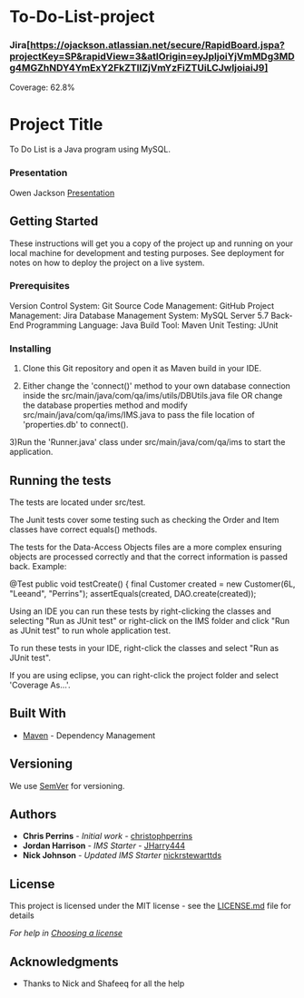 # To-Do-List-project

###  Jira[https://ojackson.atlassian.net/secure/RapidBoard.jspa?projectKey=SP&rapidView=3&atlOrigin=eyJpIjoiYjVmMDg3MDg4MGZhNDY4YmExY2FkZTllZjVmYzFiZTUiLCJwIjoiaiJ9]

Coverage: 62.8%
# Project Title

To Do List is a Java program using MySQL.

### Presentation

Owen Jackson [Presentation](https://qalearning.sharepoint.com/:p:/r/sites/20AugSDET2-Comms-TeamAir/_layouts/15/Doc.aspx?sourcedoc=%7B5B3A8409-469D-4245-BD63-C8C7535D28B6%7D&file=IMS%20project.pptx&action=edit&mobileredirect=true)

## Getting Started

These instructions will get you a copy of the project up and running on your local machine for development and testing purposes. See deployment for notes on how to deploy the project on a live system.

### Prerequisites

Version Control System: Git 
Source Code Management: GitHub 
Project Management: Jira 
Database Management System: MySQL Server 5.7 
Back-End Programming Language: Java 
Build Tool: Maven Unit Testing: JUnit

### Installing

1) Clone this Git repository and open it as Maven build in your IDE.

2) Either change the 'connect()' method to your own database connection inside the src/main/java/com/qa/ims/utils/DBUtils.java file OR change the database properties method and modify src/main/java/com/qa/ims/IMS.java to pass the file location of 'properties.db' to connect().

3)Run the 'Runner.java' class under src/main/java/com/qa/ims to start the application.

## Running the tests

The tests are located under src/test.

The Junit tests cover some testing such as checking the Order and Item classes have correct equals() methods.
  
The tests for the Data-Access Objects files are a more complex ensuring objects are 
processed correctly and that the correct information is passed back. Example:

@Test
	public void testCreate() {
		final Customer created = new Customer(6L, "Leeand", "Perrins");
		assertEquals(created, DAO.create(created));  
  
Using an IDE you can run these tests by right-clicking the classes and selecting "Run as JUnit test" or right-click
on the IMS folder and click "Run as JUnit test" to run whole application test.

To run these tests in your IDE, right-click the classes and select "Run as JUnit test".  
  
If you are using eclipse, you can right-click the project folder and select 'Coverage As...'.


## Built With

* [Maven](https://maven.apache.org/) - Dependency Management

## Versioning

We use [SemVer](http://semver.org/) for versioning.

## Authors

* **Chris Perrins** - *Initial work* - [christophperrins](https://github.com/christophperrins)
* **Jordan Harrison** - *IMS Starter* - 
[JHarry444](https://github.com/JHarry444/IMS-Starter)
* **Nick Johnson** - *Updated IMS Starter* 
[nickrstewarttds](https://github.com/nickrstewarttds/IMS-Starter)

## License

This project is licensed under the MIT license - see the [LICENSE.md](LICENSE.md) file for details 

*For help in [Choosing a license](https://choosealicense.com/)*

## Acknowledgments

* Thanks to Nick and Shafeeq for all the help
